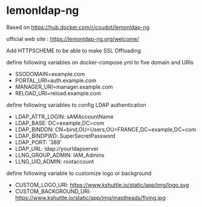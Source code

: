 # lemonldap-ng
Based on https://hub.docker.com/r/coudot/lemonldap-ng

official web site :  https://lemonldap-ng.org/welcome/

Add HTTPSCHEME to be able to make SSL Offloading

define following variables on docker-compose.yml to fixe domain and URIs
-    SSODOMAIN=example.com
-    PORTAL_URI=auth.example.com
-    MANAGER_URI=manager.example.com
-    RELOAD_URI=reload.example.com

define following variables to config LDAP authentication
 -   LDAP_ATTR_LOGIN: sAMAccountName
 -   LDAP_BASE: DC=example,DC=com
 -   LDAP_BINDDN: CN=bind,OU=Users,OU=FRANCE,DC=example,DC=com
 -   LDAP_BINDPWD: SuperSecretPassword
 -   LDAP_PORT: '389'
 -   LDAP_URL: ldap://yourldapserver
 -   LLNG_GROUP_ADMIN: IAM_Admins
 -   LLNG_UID_ADMIN: rootaccount

define following variable to customize logo or background
 -  CUSTOM_LOGO_URI: https://www.kshuttle.io/static/app/img/logo.svg
 -  CUSTOM_BACKGROUND_URI: https://www.kshuttle.io/static/app/img/mastheads/flying.jpg
